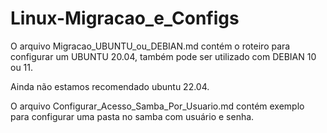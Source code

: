 # Linux-Migracao_e_Configs

O arquivo Migracao_UBUNTU_ou_DEBIAN.md contém o roteiro para configurar um UBUNTU 20.04, também pode ser utilizado com DEBIAN 10 ou 11.

Ainda não estamos recomendado ubuntu 22.04.


O arquivo Configurar_Acesso_Samba_Por_Usuario.md contém exemplo para configurar uma pasta no samba com usuário e senha.
